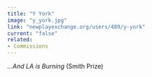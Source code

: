 ```yaml
---
title: "Y York"
image: "y_york.jpg"
link: "newplayexchange.org/users/489/y-york"
current: "false"
related:
- Commissions
---
```


*...And LA is Burning* (Smith Prize)

